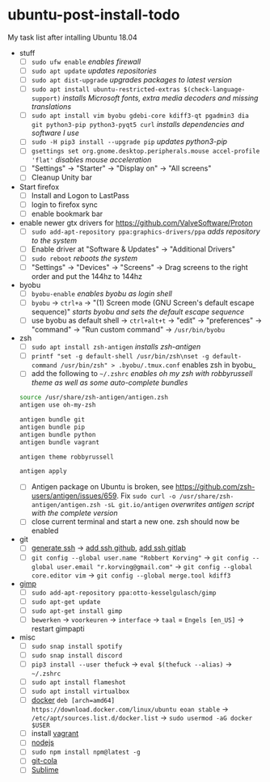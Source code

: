 ubuntu-post-install-todo
========================

My task list after intalling Ubuntu 18.04

- stuff
  - [ ] `sudo ufw enable` _enables firewall_
  - [ ] `sudo apt update` _updates repositories_
  - [ ] `sudo apt dist-upgrade` _upgrades packages to latest version_
  - [ ] `sudo apt install ubuntu-restricted-extras $(check-language-support)` _installs Microsoft fonts, extra media decoders and missing translations_
  - [ ] `sudo apt install vim byobu gdebi-core kdiff3-qt pgadmin3 dia git python3-pip python3-pyqt5 curl` _installs dependencies and software I use_
  - [ ] `sudo -H pip3 install --upgrade pip` _updates python3-pip_
  - [ ] `gsettings set org.gnome.desktop.peripherals.mouse accel-profile 'flat'` _disables mouse acceleration_
  - [ ] "Settings" -> "Starter" -> "Display on" -> "All screens"
  - [ ] Cleanup Unity bar

- Start firefox
  - [ ] Install and Logon to LastPass
  - [ ] login to firefox sync
  - [ ] enable bookmark bar

- enable newer gtx drivers for https://github.com/ValveSoftware/Proton
  - [ ] `sudo add-apt-repository ppa:graphics-drivers/ppa` _adds repository to the system_
  - [ ] Enable driver at "Software & Updates" -> "Additional Drivers"
  - [ ] `sudo reboot` _reboots the system_
  - [ ] "Settings" -> "Devices" -> "Screens" -> Drag screens to the right order and put the 144hz to 144hz

- byobu
  - [ ] `byobu-enable` _enables byobu as login shell_
  - [ ] `byobu` -> `ctrl+a` -> "(1) Screen mode (GNU Screen's default escape sequence)" _starts byobu and sets the default escape sequence_
  - [ ] use byobu as default shell -> `ctrl+alt+t` -> "edit" -> "preferences" -> "command" -> "Run custom command" -> `/usr/bin/byobu`

- zsh
  - [ ] `sudo apt install zsh-antigen` _installs zsh-antigen_
  - [ ] `printf "set -g default-shell /usr/bin/zsh\nset -g default-command /usr/bin/zsh" > .byobu/.tmux.conf` enables zsh in byobu_
  - [ ] add the following to `~/.zshrc` _enables oh my zsh with robbyrussell theme as well as some auto-complete bundles_
  ```bash
  source /usr/share/zsh-antigen/antigen.zsh
  antigen use oh-my-zsh

  antigen bundle git
  antigen bundle pip
  antigen bundle python
  antigen bundle vagrant

  antigen theme robbyrussell

  antigen apply
  ```
  - [ ] Antigen package on Ubuntu is broken, see https://github.com/zsh-users/antigen/issues/659. Fix `sudo curl -o /usr/share/zsh-antigen/antigen.zsh -sL git.io/antigen` _overwrites antigen script with the complete version_
  - [ ] close current terminal and start a new one. zsh should now be enabled

- git
  - [ ] [generate ssh](https://gist.github.com/robkorv/592b46e8ff9742d74ca4a3f894857dee) -> [add ssh github](https://github.com/settings/ssh), [add ssh gitlab](https://gitlab.com/profile/keys)
  - [ ] `git config --global user.name "Robbert Korving"` -> `git config --global user.email "r.korving@gmail.com"` -> `git config --global core.editor vim` -> `git config --global merge.tool kdiff3`

- [gimp](http://www.gimp.org/)
  - [ ] `sudo add-apt-repository ppa:otto-kesselgulasch/gimp`
  - [ ] `sudo apt-get update`
  - [ ] `sudo apt-get install gimp`
  - [ ] `bewerken` -> `voorkeuren` -> `interface` -> `taal` = `Engels [en_US]` -> restart gimpapti

- misc
  - [ ] `sudo snap install spotify`
  - [ ] `sudo snap install discord`
  - [ ] `pip3 install --user thefuck` -> `eval $(thefuck --alias)` -> `~/.zshrc`
  - [ ] `sudo apt install flameshot`
  - [ ] `sudo apt install virtualbox`
  - [ ] [docker](https://docs.docker.com/install/linux/docker-ce/ubuntu/) `deb [arch=amd64] https://download.docker.com/linux/ubuntu eoan stable` -> `/etc/apt/sources.list.d/docker.list` -> `sudo usermod -aG docker $USER`
  - [ ] install [vagrant](https://www.vagrantup.com/downloads.html)
  - [ ] [nodejs](https://nodejs.org/en/download/package-manager/#debian-and-ubuntu-based-linux-distributions)
  - [ ] `sudo npm install npm@latest -g`
  - [ ] [git-cola](https://github.com/git-cola/git-cola#run-from-source)
  - [ ] [Sublime](https://www.sublimetext.com)
